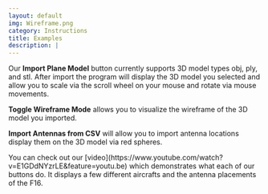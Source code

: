 ```yaml
---
layout: default
img: Wireframe.png
category: Instructions
title: Examples
description: |
---
```

  <p>Our <b>Import Plane Model</b> button currently supports 3D model types obj, ply, and stl. After import the program will display the 3D model you selected and allow you to scale via the scroll wheel on your mouse and rotate via mouse movements.</p>
  <p><b>Toggle Wireframe Mode</b> allows you to visualize the wireframe of the 3D model you imported.</p>
  <p><b>Import Antennas from CSV</b> will allow you to import antenna locations display them on the 3D model via red spheres.</p>
  <p>You can check out our [video](https://www.youtube.com/watch?v=E1GDdNYzrLE&feature=youtu.be) which demonstrates what each of our buttons do. It displays a few different aircrafts and the antenna placements of the F16. </p>
